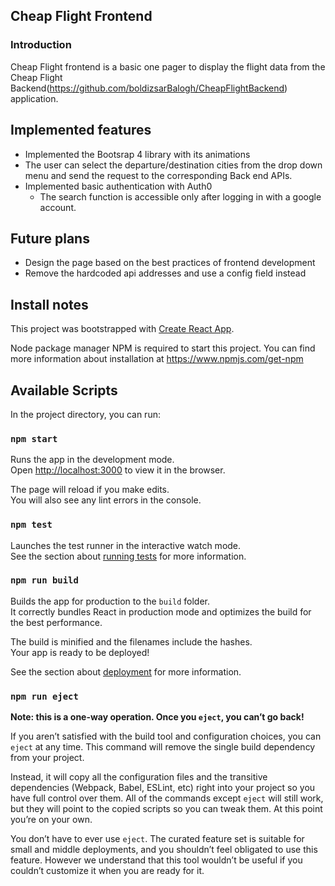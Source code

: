 ## Cheap Flight Frontend

### Introduction
Cheap Flight frontend is a basic one pager to display the flight data from the Cheap Flight Backend(https://github.com/boldizsarBalogh/CheapFlightBackend)
application.

## Implemented features
* Implemented the Bootsrap 4 library with its animations
* The user can select the departure/destination cities from the drop down
menu and send the request to the corresponding Back end APIs.
* Implemented basic authentication with Auth0
    * The search function is accessible only after logging in with a google account.

## Future plans
* Design the page based on the best practices of frontend development
* Remove the hardcoded api addresses and use a config field instead


    
## Install notes
This project was bootstrapped with [Create React App](https://github.com/facebook/create-react-app).

Node package manager NPM is required to start this project. You can find more information about installation at https://www.npmjs.com/get-npm

## Available Scripts

In the project directory, you can run:

### `npm start`

Runs the app in the development mode.<br>
Open [http://localhost:3000](http://localhost:3000) to view it in the browser.

The page will reload if you make edits.<br>
You will also see any lint errors in the console.

### `npm test`

Launches the test runner in the interactive watch mode.<br>
See the section about [running tests](https://facebook.github.io/create-react-app/docs/running-tests) for more information.

### `npm run build`

Builds the app for production to the `build` folder.<br>
It correctly bundles React in production mode and optimizes the build for the best performance.

The build is minified and the filenames include the hashes.<br>
Your app is ready to be deployed!

See the section about [deployment](https://facebook.github.io/create-react-app/docs/deployment) for more information.

### `npm run eject`

**Note: this is a one-way operation. Once you `eject`, you can’t go back!**

If you aren’t satisfied with the build tool and configuration choices, you can `eject` at any time. This command will remove the single build dependency from your project.

Instead, it will copy all the configuration files and the transitive dependencies (Webpack, Babel, ESLint, etc) right into your project so you have full control over them. All of the commands except `eject` will still work, but they will point to the copied scripts so you can tweak them. At this point you’re on your own.

You don’t have to ever use `eject`. The curated feature set is suitable for small and middle deployments, and you shouldn’t feel obligated to use this feature. However we understand that this tool wouldn’t be useful if you couldn’t customize it when you are ready for it.

